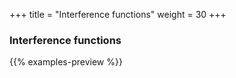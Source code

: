 +++
title = "Interference functions"
weight = 30
+++

### Interference functions

{{% examples-preview %}}
